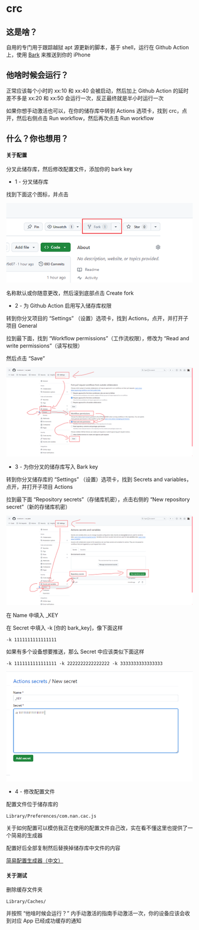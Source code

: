 # crc

## 这是啥？

自用的专门用于跟踪越狱 apt 源更新的脚本，基于 shell，运行在 Github Action 上，使用
[Bark](https://apps.apple.com/app/id1403753865 "Bark")
来推送到你的 iPhone

## 他啥时候会运行？

正常应该每个小时的 xx:10 和 xx:40 会被启动，然后加上 Github Action 的延时差不多是 xx:20 和 xx:50 会运行一次，反正最终就是半小时运行一次

如果你想手动激活也可以，在你的储存库中转到 Actions 选项卡，找到 crc，点开，然后右侧点击 Run workflow，然后再次点击 Run workflow

## 什么？你也想用？

#### 关于配置

分叉此储存库，然后修改配置文件，添加你的 bark key

- 1 - 分叉储存库

找到下面这个图标，并点击

![image_1_1](./images/image_1_1.png)

名称默认或你随意更改，然后滚到底部点击 Create fork

- 2 - 为 Github Action 启用写入储存库权限

转到你分叉项目的 “Settings” （设置）选项卡，找到 Actions，点开，并打开子项目 General

拉到最下面，找到 “Workflow permissions”（工作流权限），修改为 “Read and write permissions”（读写权限）

然后点击 “Save”

![image_2_1](./images/image_2_1.png)

- 3 - 为你分叉的储存库写入 Bark key 

转到你分叉储存库的 “Settings” （设置）选项卡，找到 Secrets and variables，点开，并打开子项目 Actions

拉到最下面 “Repository secrets”（存储库机密），点击右侧的 “New repository secret”（新的存储库机密）

![image_3_1](./images/image_3_1.png)

在 Name 中填入 \_KEY

在 Secret 中填入 -k \[你的 bark_key\]，像下面这样

	-k 1111111111111111

如果有多个设备想要推送，那么 Secret 中应该类似下面这样

	-k 1111111111111111 -k 2222222222222222 -k 3333333333333333

![image_3_2](./images/image_3_2.png)

- 4 - 修改配置文件

配置文件位于储存库的

	Library/Preferences/com.nan.cac.js

关于如何配置可以模仿我正在使用的配置文件自己改，实在看不懂这里也提供了一个简易的生成器

配置好后全部复制然后替换掉储存库中文件的内容

[简易配置生成器（中文）](https://invalidunit.github.io/crc_bark/create_js_zh.html)

#### 关于测试

删除缓存文件夹

	Library/Caches/

并按照 “他啥时候会运行？” 内手动激活的指南手动激活一次，你的设备应该会收到对应 App 已经成功缓存的通知
